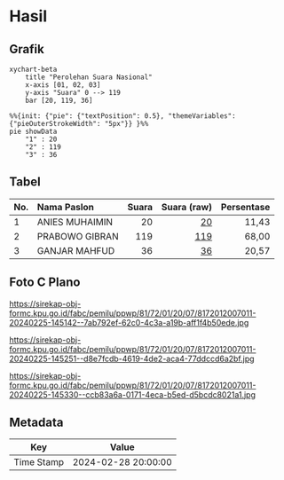 # Hasil

## Grafik

```mermaid
xychart-beta
    title "Perolehan Suara Nasional"
    x-axis [01, 02, 03]
    y-axis "Suara" 0 --> 119
    bar [20, 119, 36]
```

```mermaid
%%{init: {"pie": {"textPosition": 0.5}, "themeVariables": {"pieOuterStrokeWidth": "5px"}} }%%
pie showData
    "1" : 20
    "2" : 119
    "3" : 36
```

## Tabel

| No. | Nama Paslon    | Suara | Suara (raw) | Persentase |
|:--- |:-------------- | -----:| -----------:| ----------:|
| 1   | ANIES MUHAIMIN | 20    | [20][p-1]   | 11,43      |
| 2   | PRABOWO GIBRAN | 119   | [119][p-2]  | 68,00      |
| 3   | GANJAR MAHFUD  | 36    | [36][p-3]   | 20,57      |


[p-1]: https://github.com/gigit-pemilu/pemilu-2024/blob/main/pilpres/hitung-suara/sub/81-maluku/sub/72-kota-tual/sub/01-pulau-dullah-utara/sub/2007-ohoitel/sub/011-tps/sub/paslon-1.txt
[p-2]: https://github.com/gigit-pemilu/pemilu-2024/blob/main/pilpres/hitung-suara/sub/81-maluku/sub/72-kota-tual/sub/01-pulau-dullah-utara/sub/2007-ohoitel/sub/011-tps/sub/paslon-2.txt
[p-3]: https://github.com/gigit-pemilu/pemilu-2024/blob/main/pilpres/hitung-suara/sub/81-maluku/sub/72-kota-tual/sub/01-pulau-dullah-utara/sub/2007-ohoitel/sub/011-tps/sub/paslon-3.txt

## Foto C Plano

https://sirekap-obj-formc.kpu.go.id/fabc/pemilu/ppwp/81/72/01/20/07/8172012007011-20240225-145142--7ab792ef-62c0-4c3a-a19b-aff1f4b50ede.jpg

https://sirekap-obj-formc.kpu.go.id/fabc/pemilu/ppwp/81/72/01/20/07/8172012007011-20240225-145251--d8e7fcdb-4619-4de2-aca4-77ddccd6a2bf.jpg

https://sirekap-obj-formc.kpu.go.id/fabc/pemilu/ppwp/81/72/01/20/07/8172012007011-20240225-145330--ccb83a6a-0171-4eca-b5ed-d5bcdc8021a1.jpg


## Metadata

| Key        | Value               |
| ---------- | ------------------- |
| Time Stamp | 2024-02-28 20:00:00 |



